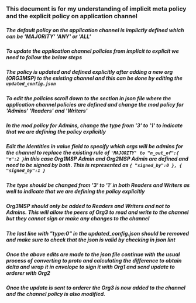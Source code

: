 ### This document is for my understanding of implicit meta policy and the explicit policy on application channel

##### The default policy on the application channel is implictly defined which can be 'MAJORITY' 'ANY' or 'ALL'

##### To update the application channel policies from implicit to explicit we need to follow the below steps

##### The policy is updated and defined explicitly after adding a new org (ORG3MSP) to the existing channel and this can be done by editing the ``` updated_config.json ```

##### To edit the policies scroll down to the section in json file where the application channel policies are defined and change the mod policy for 'Admins' 'Readers' and 'Writers'

##### In the mod policy for Admins, change the type from '3' to '1' to indicate that we are defining the policy explicitly

##### Edit the Identities in value field to specify which orgs will be admins for the channel to replace the existing rule of ``` 'MAJORITY' to "n_out_of":{ "n":2 } ```in this case Org1MSP Admin and Org2MSP Admin are defined and need to be signed by both. This is represented as ``` { "signed_by":0 }, { "signed_by":1 } ```

##### The type should be changed from '3' to '1' in both Readers and Writers as well to indicate that we are defining the policy explicitly

##### Org3MSP should only be added to Readers and Writers and not to Admins. This will allow the peers of Org3 to read and write to the channel but they cannot sign or make any changes to the channel

##### The last line with "type:0" in the updated_config.json should be removed and make sure to check that the json is valid by checking in json lint

##### Once the above edits are made to the json file continue with the usual process of converting to proto and calculating the difference to obtain delta and wrap it in envelope to sign it with Org1 and send update to orderer with Org2

##### Once the update is sent to orderer the Org3 is now added to the channel and the channel policy is also modified.
